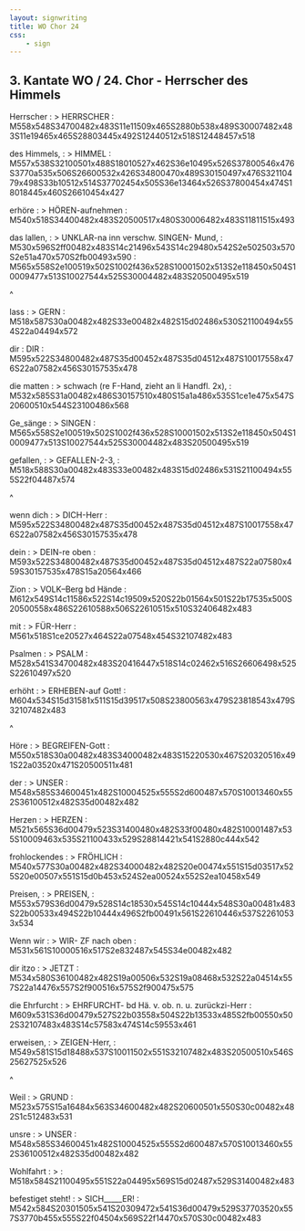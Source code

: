 ```yaml
---
layout: signwriting
title: WO Chor 24
css:
    - sign
---
```


<!--
https://www.signbank.org/signpuddle2.0/searchword.php
https://www.sutton-signwriting.io/signmaker
-->

## 3. Kantate WO / 24. Chor - Herrscher des Himmels

Herrscher
: > HERRSCHER
: M558x548S34700482x483S11e11509x465S2880b538x489S30007482x483S11e19465x465S28803445x492S12440512x518S12448457x518

des Himmels,
: > HIMMEL
: M557x538S32100501x488S18010527x462S36e10495x526S37800546x476S3770a535x506S26600532x426S34800470x489S30150497x476S32110479x498S33b10512x514S37702454x505S36e13464x526S37800454x474S18018445x460S26610454x427

erhöre
: >  HÖREN-aufnehmen
: M540x518S34400482x483S20500517x480S30006482x483S11811515x493

das lallen,
: > UNKLAR-na inn verschw. SINGEN- Mund,
: M530x596S2ff00482x483S14c21496x543S14c29480x542S2e502503x570S2e51a470x570S2fb00493x590
: M565x558S2e100519x502S1002f436x528S10001502x513S2e118450x504S10009477x513S10027544x525S30004482x483S20500495x519

^

lass
: > GERN
: M518x587S30a00482x482S33e00482x482S15d02486x530S21100494x554S22a04494x572

dir
: DIR
: M595x522S34800482x487S35d00452x487S35d04512x487S10017558x476S22a07582x456S30157535x478

die matten
: > schwach (re F-Hand, zieht an li Handfl. 2x),
: M532x585S31a00482x486S30157510x480S15a1a486x535S1ce1e475x547S20600510x544S23100486x568

Ge_sänge
: > SINGEN 
: M565x558S2e100519x502S1002f436x528S10001502x513S2e118450x504S10009477x513S10027544x525S30004482x483S20500495x519

gefallen,
: > GEFALLEN-2-3,
: M518x588S30a00482x483S33e00482x483S15d02486x531S21100494x555S22f04487x574

^

wenn dich
: > DICH-Herr
: M595x522S34800482x487S35d00452x487S35d04512x487S10017558x476S22a07582x456S30157535x478

dein
: > DEIN-re oben
: M593x522S34800482x487S35d00452x487S35d04512x487S22a07580x459S30157535x478S15a20564x466

Zion
: > VOLK–Berg bd Hände
: M612x549S14c11586x522S14c19509x520S22b01564x501S22b17535x500S20500558x486S22610588x506S22610515x510S32406482x483

mit
: > FÜR-Herr
: M561x518S1ce20527x464S22a07548x454S32107482x483

Psalmen
: > PSALM
: M528x541S34700482x483S20416447x518S14c02462x516S26606498x525S22610497x520

erhöht
: > ERHEBEN-auf Gott!
: M604x534S15d31581x511S15d39517x508S23800563x479S23818543x479S32107482x483

^

Höre
: > BEGREIFEN-Gott
: M550x518S30a00482x483S34000482x483S15220530x467S20320516x491S22a03520x471S20500511x481

der
: > UNSER
: M548x585S34600451x482S10004525x555S2d600487x570S10013460x552S36100512x482S35d00482x482

Herzen
: > HERZEN
: M521x565S36d00479x523S31400480x482S33f00480x482S10001487x535S10009463x535S21100433x529S28814421x541S2880c444x542

frohlockendes
: > FRÖHLICH
: M540x577S30a00482x482S34000482x482S20e00474x551S15d03517x525S20e00507x551S15d0b453x524S2ea00524x552S2ea10458x549

Preisen,
: > PREISEN,
: M553x579S36d00479x528S14c18530x545S14c10444x548S30a00481x483S22b00533x494S22b10444x496S2fb00491x561S22610446x537S22610533x534

Wenn wir
: > WIR- ZF nach oben
: M531x561S10000516x517S2e832487x545S34e00482x482

dir itzo
: > JETZT
: M534x580S36100482x482S19a00506x532S19a08468x532S22a04514x557S22a14476x557S2f900516x575S2f900475x575

die Ehrfurcht
: > EHRFURCHT- bd Hä. v. ob. n. u. zurückzi-Herr 
: M609x531S36d00479x527S22b03558x504S22b13533x485S2fb00550x502S32107483x483S14c57583x474S14c59553x461

erweisen,
: > ZEIGEN-Herr,
: M549x581S15d18488x537S10011502x551S32107482x483S20500510x546S25627525x526

^

Weil
: > GRUND
: M523x575S15a16484x563S34600482x482S20600501x550S30c00482x482S1c512483x531

unsre
: > UNSER
: M548x585S34600451x482S10004525x555S2d600487x570S10013460x552S36100512x482S35d00482x482

Wohlfahrt
: >
: M518x584S21100495x551S22a04495x569S15d02487x529S31400482x483

befestiget steht!
: > SICH_____ER!
: M542x584S20301505x541S20309472x541S36d00479x529S37703520x557S3770b455x555S22f04504x569S22f14470x570S30c00482x483
